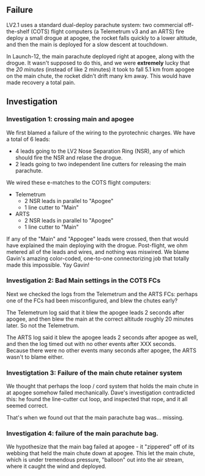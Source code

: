 ## Failure

LV2.1 uses a standard dual-deploy parachute system: two commercial off-the-shelf (COTS) flight computers (a Telemetrum v3 and an ARTS) fire deploy a small drogue at apogee, the rocket falls quickly to a lower altitude, and then the main is deployed for a slow descent at touchdown.

In Launch-12, the main parachute deployed right at apogee, along with the drogue. It wasn't supposed to do this, and we were **extremely** lucky that the *20 minutes* (instead of like 2 minutes) it took to fall 5.1 km from apogee on the main chute, the rocket didn't drift many km away. This would have made recovery a total pain.

## Investigation

### Investigation 1: crossing main and apogee

We first blamed a failure of the wiring to the pyrotechnic charges. We have a total of 6 leads:

- 4 leads going to the LV2 Nose Separation Ring (NSR), any of which should fire the NSR and relase the drogue.
- 2 leads going to two independent line cutters for releasing the main parachute.

We wired these e-matches to the COTS flight computers:

- Telemetrum
  - 2 NSR leads in parallel to "Apogee"
  - 1 line cutter to "Main"
- ARTS
  - 2 NSR leads in parallel to "Apogee" 
  - 1 line cutter to "Main"

If any of the "Main" and "Appogee" leads were crossed, then that would have explained the main deploying with the drogue. Post-flight, we ohm metered all of the leads and wires, and nothing was miswired. We blame Gavin's amazing color-coded, one-to-one connectorizing job that totally made this impossible. Yay Gavin!

### Investigation 2: Bad Main settings in the COTS FCs

Next we checked the logs from the Telemetrum and the ARTS FCs: perhaps one of the FCs had been misconfigured, and blew the chutes early?

The Telemetrum log said that it blew the apogee leads 2 seconds after apogee, and then blew the main at the correct altitude roughly 20 minutes later. So not the Telemetrum.

The ARTS log said it blew the apogee leads 2 seconds after apogee as well, and then the log timed out with no other events after XXX seconds. Because there were no other events many seconds after apogee, the ARTS wasn't to blame either.

### Investigtation 3: Failure of the main chute retainer system

We thought that perhaps the loop / cord system that holds the main chute in at apogee somehow failed mechanically. Dave's investigation contradicted this: he found the line-cutter cut loop, and inspected that rope, and it all seemed correct.

That's when we found out that the main parachute bag was... missing.

### Investigation 4: failure of the main parachute bag.

We hypothesize that the main bag failed at apogee - it "zippered" off of its webbing that held the main chute down at apogee. This let the main chute, which is under tremendous pressure, "balloon" out into the air stream, where it caught the wind and deployed.






